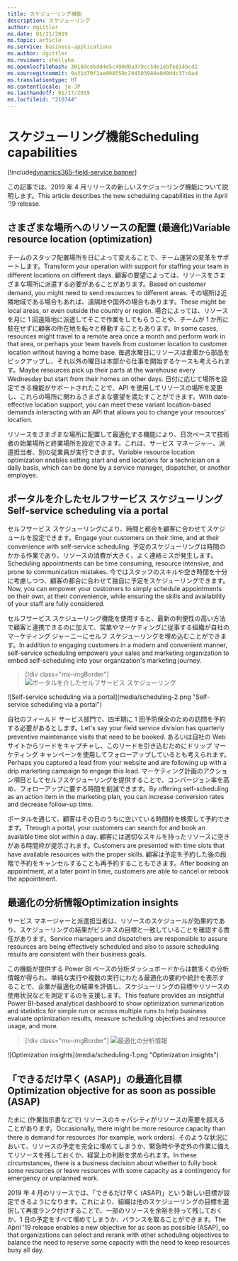 ```yaml
---
title: スケジューリング機能
description: スケジューリング
author: dgittler
ms.date: 01/21/2019
ms.topic: article
ms.service: business-applications
ms.author: dgittler
ms.reviewer: shellyha
ms.openlocfilehash: 3018dcebdd4e5c490d0a379cc5de1ebfe814bcd1
ms.sourcegitcommit: 9a31d79f2ae098559c294503984e0d9ddc37c0ad
ms.translationtype: HT
ms.contentlocale: ja-JP
ms.lasthandoff: 01/17/2019
ms.locfileid: "210744"
---
```

#  <a name="scheduling-capabilities"></a><span data-ttu-id="a34c0-103">スケジューリング機能</span><span class="sxs-lookup"><span data-stu-id="a34c0-103">Scheduling capabilities</span></span>
[!include[dynamics365-field-service banner](../../includes/dynamics365-field-service.md)]


<span data-ttu-id="a34c0-104">この記事では、2019 年 4 月リリースの新しいスケジューリング機能について説明します。</span><span class="sxs-lookup"><span data-stu-id="a34c0-104">This article describes the new scheduling capabilities in the April '19 release.</span></span>

## <a name="variable-resource-location-optimization"></a><span data-ttu-id="a34c0-105">さまざまな場所へのリソースの配置 (最適化)</span><span class="sxs-lookup"><span data-stu-id="a34c0-105">Variable resource location (optimization)</span></span>

<span data-ttu-id="a34c0-106">チームのスタッフ配置場所を日によって変えることで、チーム運営の変革をサポートします。</span><span class="sxs-lookup"><span data-stu-id="a34c0-106">Transform your operation with support for staffing your team in different locations on different days.</span></span> <span data-ttu-id="a34c0-107">顧客の要望によっては、リソースをさまざまな場所に派遣する必要があることがあります。</span><span class="sxs-lookup"><span data-stu-id="a34c0-107">Based on customer demand, you might need to send resources to different areas.</span></span> <span data-ttu-id="a34c0-108">その場所は近隣地域である場合もあれば、遠隔地や国外の場合もあります。</span><span class="sxs-lookup"><span data-stu-id="a34c0-108">These might be local areas, or even outside the country or region.</span></span> <span data-ttu-id="a34c0-109">場合によっては、リソースを月に 1 回遠隔地に派遣してそこで作業をしてもらうことや、チームが 1 か所に駐在せずに顧客の所在地を転々と移動することもあります。</span><span class="sxs-lookup"><span data-stu-id="a34c0-109">In some cases, resources might travel to a remote area once a month and perform work in that area, or perhaps your team travels from customer location to customer location without having a home base.</span></span> <span data-ttu-id="a34c0-110">毎週水曜日にリソースは倉庫から部品をピックアップし、それ以外の曜日は本部から仕事を開始するケースも考えられます。</span><span class="sxs-lookup"><span data-stu-id="a34c0-110">Maybe resources pick up their parts at the warehouse every Wednesday but start from their homes on other days.</span></span>
<span data-ttu-id="a34c0-111">日付に応じて場所を設定できる機能がサポートされたことで、API を使用してリソースの場所を変更し、これらの場所に関わるさまざまな要望を満たすことができます。</span><span class="sxs-lookup"><span data-stu-id="a34c0-111">With date-effective location support, you can meet these variant location-based demands interacting with an API that allows you to change your resources' location.</span></span> 

<span data-ttu-id="a34c0-112">リソースをさまざまな場所に配置して最適化する機能により、日次ベースで技術者の始業場所と終業場所を設定できます。これは、サービス マネージャー、派遣担当者、別の従業員が実行できます。</span><span class="sxs-lookup"><span data-stu-id="a34c0-112">Variable resource location optimization enables setting start and end locations for a technician on a daily basis, which can be done by a service manager, dispatcher, or another employee.</span></span>

## <a name="self-service-scheduling-via-a-portal"></a><span data-ttu-id="a34c0-113">ポータルを介したセルフサービス スケジューリング</span><span class="sxs-lookup"><span data-stu-id="a34c0-113">Self-service scheduling via a portal</span></span>

<span data-ttu-id="a34c0-114">セルフサービス スケジューリングにより、時間と都合を顧客に合わせてスケジュールを設定できます。</span><span class="sxs-lookup"><span data-stu-id="a34c0-114">Engage your customers on their time, and at their convenience with self-service scheduling.</span></span> <span data-ttu-id="a34c0-115">予定のスケジューリングは時間のかかる作業であり、リソースの消費が大きく、よく連絡ミスが発生します。</span><span class="sxs-lookup"><span data-stu-id="a34c0-115">Scheduling appointments can be time consuming, resource intensive, and prone to communication mistakes.</span></span> <span data-ttu-id="a34c0-116">今ではスタッフのスキルや空き時間を十分に考慮しつつ、顧客の都合に合わせて独自に予定をスケジューリングできます。</span><span class="sxs-lookup"><span data-stu-id="a34c0-116">Now, you can empower your customers to simply schedule appointments on their own, at their convenience, while ensuring the skills and availability of your staff are fully considered.</span></span>  

<span data-ttu-id="a34c0-117">セルフサービス スケジューリング機能を使用すると、最新の利便性の高い方法で顧客と連携できるのに加えて、営業やマーケティングに従事する組織が自社のマーケティング ジャーニーにセルフ スケジューリングを埋め込むことができます。</span><span class="sxs-lookup"><span data-stu-id="a34c0-117">In addition to engaging customers in a modern and convenient manner, self-service scheduling empowers your sales and marketing organization to embed self-scheduling into your organization's marketing journey.</span></span> 

> [!div class="mx-imgBorder"]
> <span data-ttu-id="a34c0-118">![ポータルを介したセルフサービス スケジューリング](media/scheduling-2.png "ポータルを介したセルフサービス スケジューリング")
<!-- picture --></span><span class="sxs-lookup"><span data-stu-id="a34c0-118">![Self-service scheduling via a portal](media/scheduling-2.png "Self-service scheduling via a portal")
<!-- picture --></span></span>
 
<span data-ttu-id="a34c0-119">自社のフィールド サービス部門で、四半期に 1 回予防保全のための訪問を予約する必要があるとします。</span><span class="sxs-lookup"><span data-stu-id="a34c0-119">Let's say your field service division has quarterly preventive maintenance visits that need to be booked.</span></span> <span data-ttu-id="a34c0-120">あるいは自社の Web サイトからリードをキャプチャし、このリードを引き込むためにドリップ マーケティング キャンペーンを使用してフォローアップしているとも考えられます。</span><span class="sxs-lookup"><span data-stu-id="a34c0-120">Perhaps you captured a lead from your website and are following up with a drip marketing campaign to engage this lead.</span></span> <span data-ttu-id="a34c0-121">マーケティング計画のアクション項目としてセルフスケジューリングを提供することで、コンバージョン率を高め、フォローアップに要する時間を削減できます。</span><span class="sxs-lookup"><span data-stu-id="a34c0-121">By offering self-scheduling as an action item in the marketing plan, you can increase conversion rates and decrease follow-up time.</span></span> 

<span data-ttu-id="a34c0-122">ポータルを通じて、顧客はその日のうちに空いている時間枠を検索して予約できます。</span><span class="sxs-lookup"><span data-stu-id="a34c0-122">Through a portal, your customers can search for and book an available time slot within a day.</span></span> <span data-ttu-id="a34c0-123">顧客には適切なスキルを持ったリソースに空きがある時間枠が提示されます。</span><span class="sxs-lookup"><span data-stu-id="a34c0-123">Customers are presented with time slots that have available resources with the proper skills.</span></span> <span data-ttu-id="a34c0-124">顧客は予定を予約した後の段階で予約をキャンセルすることも再予約することもできます。</span><span class="sxs-lookup"><span data-stu-id="a34c0-124">After booking an appointment, at a later point in time, customers are able to cancel or rebook the appointment.</span></span>

## <a name="optimization-insights"></a><span data-ttu-id="a34c0-125">最適化の分析情報</span><span class="sxs-lookup"><span data-stu-id="a34c0-125">Optimization insights</span></span>

<span data-ttu-id="a34c0-126">サービス マネージャーと派遣担当者は、リソースのスケジュールが効果的であり、スケジューリングの結果がビジネスの目標と一致していることを確認する責任があります。</span><span class="sxs-lookup"><span data-stu-id="a34c0-126">Service managers and dispatchers are responsible to assure resources are being effectively scheduled and also to assure scheduling results are consistent with their business goals.</span></span>

<span data-ttu-id="a34c0-127">この機能が提供する Power BI ベースの分析ダッシュボードからは数多くの分析情報が得られ、単純な実行や複数の実行にわたる最適化の要約や統計を表示することで、企業が最適化の結果を評価し、スケジューリングの目標やリソースの使用状況などを測定するのを支援します。</span><span class="sxs-lookup"><span data-stu-id="a34c0-127">This feature provides an insightful Power BI-based analytical dashboard to show optimization summarization and statistics for simple run or across multiple runs to help business evaluate optimization results, measure scheduling objectives and resource usage, and more.</span></span>

> [!div class="mx-imgBorder"]
> <span data-ttu-id="a34c0-128">![最適化の分析情報](media/scheduling-1.png "最適化の分析情報")
<!-- picture --></span><span class="sxs-lookup"><span data-stu-id="a34c0-128">![Optimization insights](media/scheduling-1.png "Optimization insights")
<!-- picture --></span></span>

## <a name="optimization-objective-for-as-soon-as-possible-asap"></a><span data-ttu-id="a34c0-129">「できるだけ早く (ASAP)」の最適化目標</span><span class="sxs-lookup"><span data-stu-id="a34c0-129">Optimization objective for as soon as possible (ASAP)</span></span> 

<span data-ttu-id="a34c0-130">たまに (作業指示書などで) リソースのキャパシティがリソースの需要を超えることがあります。</span><span class="sxs-lookup"><span data-stu-id="a34c0-130">Occasionally, there might be more resource capacity than there is demand for resources (for example, work orders).</span></span> <span data-ttu-id="a34c0-131">そのような状況において、リソースの予定を完全に埋めてしまうか、緊急時や予定外の作業に備えてリソースを残しておくか、経営上の判断を求められます。</span><span class="sxs-lookup"><span data-stu-id="a34c0-131">In these circumstances, there is a business decision about whether to fully book some resources or leave resources with some capacity as a contingency for emergency or unplanned work.</span></span>

<span data-ttu-id="a34c0-132">2019 年 4 月のリリースでは、「できるだけ早く (ASAP)」という新しい目標が設定できるようになります。これにより、組織は他のスケジューリングの目標を選択して再度ランク付けすることで、一部のリソースを余裕を持って残しておくか、1 日の予定をすべて埋めてしまうか、バランスを取ることができます。</span><span class="sxs-lookup"><span data-stu-id="a34c0-132">The April '19 release enables a new objective for as soon as possible (ASAP), so that organizations can select and rerank with other scheduling objectives to balance the need to reserve some capacity with the need to keep resources busy all day.</span></span>


